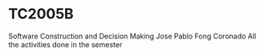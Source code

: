 # TC2005B
Software Construction and Decision Making
Jose Pablo Fong Coronado
All the activities done in the semester
